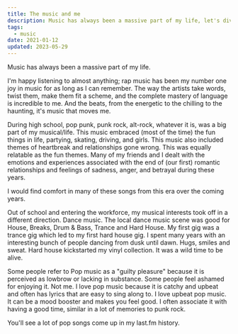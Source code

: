 ```yaml
---
title: The music and me
description: Music has always been a massive part of my life, let's dive into how that came to be.
tags:
  - music
date: 2021-01-12
updated: 2023-05-29
---
```


Music has always been a massive part of my life.

I'm happy listening to almost anything; rap music has been my number one joy in music for as long as I can remember. The way the artists take words, twist them, make them fit a scheme, and the complete mastery of language is incredible to me. And the beats, from the energetic to the chilling to the haunting, it's music that moves me.

During high school, pop punk, punk rock, alt-rock, whatever it is, was a big part of my musical/life. This music embraced (most of the time) the fun things in life, partying, skating, driving, and girls. This music also included themes of heartbreak and relationships gone wrong. This was equally relatable as the fun themes. Many of my friends and I dealt with the emotions and experiences associated with the end of (our first) romantic relationships and feelings of sadness, anger, and betrayal during these years.

I would find comfort in many of these songs from this era over the coming years.

Out of school and entering the workforce, my musical interests took off in a different direction. Dance music. The local dance music scene was good for House, Breaks, Drum & Bass, Trance and Hard House. My first gig was a trance gig which led to my first hard house gig. I spent many years with an interesting bunch of people dancing from dusk until dawn. Hugs, smiles and sweat. Hard house kickstarted my vinyl collection. It was a wild time to be alive.

Some people refer to Pop music as a "guilty pleasure" because it is perceived as lowbrow or lacking in substance. Some people feel ashamed for enjoying it. Not me. I love pop music because it is catchy and upbeat and often has lyrics that are easy to sing along to. I love upbeat pop music. It can be a mood booster and makes you feel good. I often associate it with having a good time, similar in a lot of memories to punk rock.

You'll see a lot of pop songs come up in my last.fm history. 
